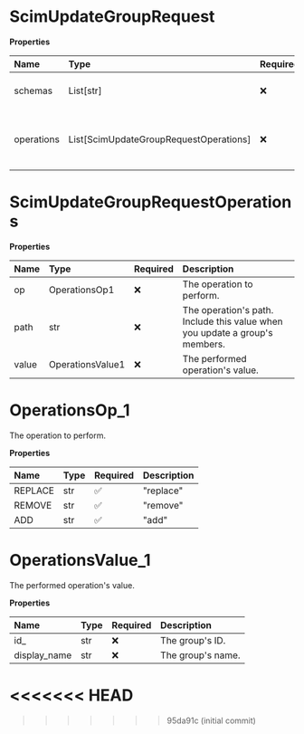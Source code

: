 # ScimUpdateGroupRequest

**Properties**

| Name       | Type                                   | Required | Description                                                              |
| :--------- | :------------------------------------- | :------- | :----------------------------------------------------------------------- |
| schemas    | List[str]                              | ❌       | The [SCIM schema URI](https://www.iana.org/assignments/scim/scim.xhtml). |
| operations | List[ScimUpdateGroupRequestOperations] | ❌       | Information about the group update operation.                            |

# ScimUpdateGroupRequestOperations

**Properties**

| Name  | Type             | Required | Description                                                                 |
| :---- | :--------------- | :------- | :-------------------------------------------------------------------------- |
| op    | OperationsOp1    | ❌       | The operation to perform.                                                   |
| path  | str              | ❌       | The operation's path. Include this value when you update a group's members. |
| value | OperationsValue1 | ❌       | The performed operation's value.                                            |

# OperationsOp_1

The operation to perform.

**Properties**

| Name    | Type | Required | Description |
| :------ | :--- | :------- | :---------- |
| REPLACE | str  | ✅       | "replace"   |
| REMOVE  | str  | ✅       | "remove"    |
| ADD     | str  | ✅       | "add"       |

# OperationsValue_1

The performed operation's value.

**Properties**

| Name         | Type | Required | Description       |
| :----------- | :--- | :------- | :---------------- |
| id\_         | str  | ❌       | The group's ID.   |
| display_name | str  | ❌       | The group's name. |
<<<<<<< HEAD
=======

<!-- This file was generated by liblab | https://liblab.com/ -->
>>>>>>> 95da91c (initial commit)
